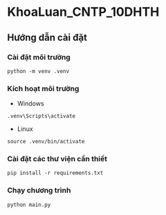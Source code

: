 # KhoaLuan_CNTP_10DHTH

## Hướng dẫn cài đặt

### Cài đặt môi trường

```
python -m venv .venv
```

### Kích hoạt môi trường

- Windows

```
.venv\Scripts\activate
```

- Linux

``` 
source .venv/bin/activate
```

### Cài đặt các thư viện cần thiết

```
pip install -r requirements.txt
```

### Chạy chương trình

```
python main.py
```